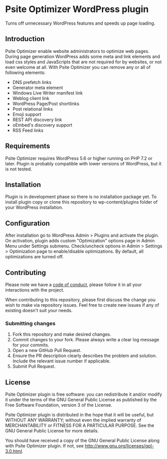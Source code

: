 # Psite Optimizer WordPress plugin

Turns off unnecessary WordPress features and speeds up page loading.

## Introduction

Psite Optimizer enable website administrators to optimize web pages. During page generation WordPress adds some meta and
link elements and load css styles and JavaScripts that are not required for by websites, or not even welcome at all.
With Psite Optimizer you can remove any or all of following elements:

* DNS prefetch links
* Generator meta element
* Windows Live Writer manifest link
* Weblog client link
* WordPress Page/Post shortlinks
* Post relational links
* Emoji support
* REST API discovery link
* oEmbed's discovery support
* RSS Feed links

## Requirements

Psite Optimizer requires WordPress 5.6 or higher running on PHP 7.2 or later. Plugin is probably compatible with lower
versions of WordPress, but it is not tested.

## Installation

Plugin is in development phase so there is no installation package yet. To install plugin copy or clone this repository
to wp-content/plugins folder of your WordPress installation.

## Configuration

After installation go to WordPress Admin > Plugins and activate the plugin. On activation, plugin adds custom
"Optimization" options page in Admin Menu under Settings submenu. Check/uncheck options in Admin > Settings >
Optimization page to enable/disable optimizations. By default, all optimizations are turned off.

## Contributing

Please note we have a [code of conduct](CODE_OF_CONDUCT.md), please follow it in all your interactions with the project.

When contributing to this repository, please first discuss the change you wish to make via repository issues. Feel free
to create new issues if any of existing doesn't suit your needs.

### Submitting changes

1. Fork this repository and make desired changes.
2. Commit changes to your fork. Please always write a clear log message for your commits.
2. Open a new GitHub Pull Request.
3. Ensure the PR description clearly describes the problem and solution. Include the relevant issue number if
   applicable.
4. Submit Pull Request.

## License

Psite Optimizer plugin is free software: you can redistribute it and/or modify it under the terms of the GNU General
Public License as published by the Free Software Foundation, version 3 of the License.

Psite Optimizer plugin is distributed in the hope that it will be useful, but WITHOUT ANY WARRANTY; without even the
implied warranty of MERCHANTABILITY or FITNESS FOR A PARTICULAR PURPOSE. See the GNU General Public License for more
details.

You should have received a copy of the GNU General Public License along with Psite Optimizer plugin. If not,
see http://www.gnu.org/licenses/gpl-3.0.html.